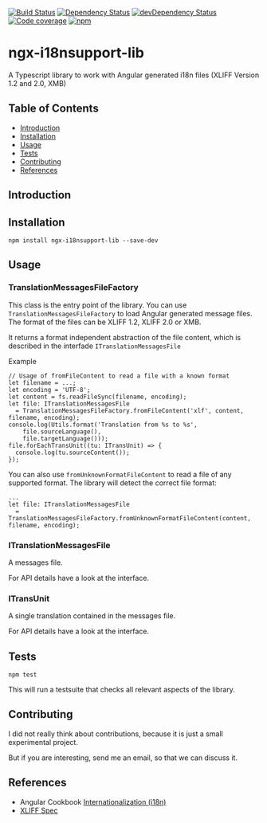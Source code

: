 [![Build Status][travis-badge]][travis-badge-url]
[![Dependency Status][david-badge]][david-badge-url]
[![devDependency Status][david-dev-badge]][david-dev-badge-url]
[![Code coverage][coverage-badge]][coverage-badge-url]
[![npm][npm-badge]][npm-badge-url]

ngx-i18nsupport-lib
=========

A Typescript library to work with Angular generated i18n files (XLIFF Version 1.2 and 2.0, XMB)

## Table of Contents

* [Introduction](#introduction)
* [Installation](#installation)
* [Usage](#usage)
* [Tests](#tests)
* [Contributing](#contributing)
* [References](#references)

## Introduction

## Installation

  `npm install ngx-i18nsupport-lib --save-dev`
  
## Usage

### TranslationMessagesFileFactory
This class is the entry point of the library.
You can use `TranslationMessagesFileFactory` to load Angular generated message files.
The format of the files can be XLIFF 1.2, XLIFF 2.0 or XMB.

It returns a format independent abstraction of the file content, which is described in the interfade `ITranslationMessagesFile`

Example
```
// Usage of fromFileContent to read a file with a known format
let filename = ...;
let encoding = 'UTF-8';
let content = fs.readFileSync(filename, encoding);
let file: ITranslationMessagesFile
  = TranslationMessagesFileFactory.fromFileContent('xlf', content, filename, encoding);
console.log(Utils.format('Translation from %s to %s', 
    file.sourceLanguage(),
    file.targetLanguage()));
file.forEachTransUnit((tu: ITransUnit) => {
  console.log(tu.sourceContent());
});
```

You can also use `fromUnknownFormatFileContent` to read a file of any supported format.
The library will detect the correct file format:

```
...
let file: ITranslationMessagesFile
  = TranslationMessagesFileFactory.fromUnknownFormatFileContent(content, filename, encoding);

```
### ITranslationMessagesFile
A messages file.

For API details have a look at the interface.

### ITransUnit
A single translation contained in the messages file.

For API details have a look at the interface.

## Tests

  `npm test`
  
This will run a testsuite that checks all relevant aspects of the library.

## Contributing

I did not really think about contributions, because it is just a small experimental project.

But if you are interesting, send me an email, so that we can discuss it.

## References

* Angular Cookbook [Internationalization (i18n)](https://angular.io/docs/ts/latest/cookbook/i18n.html)
* [XLIFF Spec](http://docs.oasis-open.org/xliff/xliff-core/xliff-core.html)

[travis-badge]: https://travis-ci.org/martinroob/ngx-i18nsupport-lib.svg?branch=master
[travis-badge-url]: https://travis-ci.org/martinroob/ngx-i18nsupport-lib
[david-badge]: https://david-dm.org/martinroob/ngx-i18nsupport-lib.svg
[david-badge-url]: https://david-dm.org/martinroob/ngx-i18nsupport-lib
[david-dev-badge]: https://david-dm.org/martinroob/ngx-i18nsupport-lib/dev-status.svg
[david-dev-badge-url]: https://david-dm.org/martinroob/ngx-i18nsupport-lib?type=dev
[npm-badge]: https://badge.fury.io/js/ngx-i18nsupport-lib.svg
[npm-badge-url]: https://badge.fury.io/js/ngx-i18nsupport-lib
[coverage-badge]: https://coveralls.io/repos/github/martinroob/ngx-i18nsupport-lib/badge.svg
[coverage-badge-url]: https://coveralls.io/github/martinroob/ngx-i18nsupport-lib
